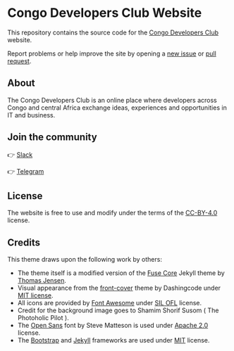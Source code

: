 # Congo Developers Club Website

This repository contains the source code for the [Congo
Developers Club](https://congoclub.github.io/cdc_site/) website.

Report problems or help improve the site by opening a [new
issue](https://github.com/congoclub/cdc_site/issues/new/choose) or [pull
request](https://github.com/congoclub/cdc_site/compare).

## About

The Congo Developers Club is an online place where developers across Congo and
central Africa exchange ideas, experiences and opportunities in IT and business.

## Join the community

👉 [Slack](https://join.slack.com/t/congo-developper-club/shared_invite/enQtNzUwOTAxODYyNjEwLTUyMDA4NGNhM2I0MjFmODlmZDNmOWU3ODBkZWNhZmIwYTJjM2JjYWYxNzc4MTZkYzI0ZmZkOTUwNTI1NDc1MWM)

👉 [Telegram](https://t.me/joinchat/OR1D71XKGid7XmuHGD5I8A)

## License

The website is free to use and modify under the terms of the [CC-BY-4.0](https://creativecommons.org/licenses/by/4.0/) license.

## Credits

This theme draws upon the following work by others:

- The theme itself is a modified version of the [Fuse Core](https://github.com/tsjensen/fuse-core) Jekyll theme by [Thomas Jensen](https://github.com/tsjensen).
- Visual appearance from the [front-cover](https://github.com/dashingcode/front-cover) theme by Dashingcode under
  [MIT license](https://github.com/dashingcode/front-cover/blob/5fb173ed1b130a1414b8f839feea6d4e97cbd9b4/LICENSE).
- All icons are provided by [Font Awesome](https://fontawesome.com/) under
  [SIL OFL](https://fontawesome.com/license) license.
- Credit for the background image goes to Shamim Shorif Susom ( The Photoholic Pilot ).
- The [Open Sans](https://fonts.google.com/specimen/Open+Sans) font by Steve Matteson is used under
  [Apache 2.0](http://www.apache.org/licenses/LICENSE-2.0) license.
- The [Bootstrap](https://getbootstrap.com/) and [Jekyll](https://jekyllrb.com/) frameworks are used under
  [MIT](https://github.com/twbs/bootstrap/blob/9c469cd0e8abaac19c163622ed68b6783dfa366c/LICENSE) license.
